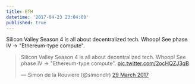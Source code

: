 ```yaml
---
title: ETH
datetime: '2017-04-23 23:04:00'
published: true
---
```


Silicon Valley Season 4 is all about decentralized tech. Whoop! See phase IV -> "Ethereum-type compute".

<blockquote class="twitter-tweet" data-lang="en-gb"><p lang="en" dir="ltr">Silicon Valley Season 4 is all about decentralized tech. Whoop! See phase IV -&gt; &quot;Ethereum-type compute&quot;. <a href="https://t.co/2ocHQZJ3qB">pic.twitter.com/2ocHQZJ3qB</a></p>&mdash; Simon de la Rouviere (@simondlr) <a href="https://twitter.com/simondlr/status/847161324417241088">29 March 2017</a></blockquote>
